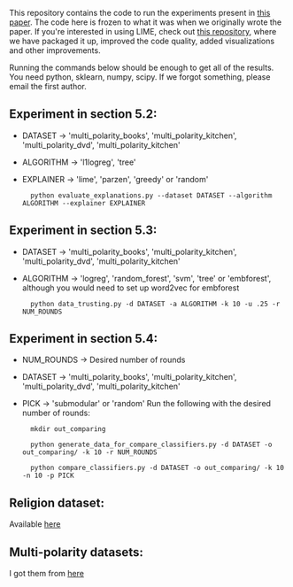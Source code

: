 This repository contains the code to run the experiments present in [this paper](http://arxiv.org/abs/1602.04938). The code here is frozen to what it was when we originally wrote the paper. If you're interested in using LIME, check out [this repository](https://github.com/marcotcr/lime), where we have packaged it up, improved the code quality, added visualizations and other improvements.

Running the commands below should be enough to get all of the results. You need python, sklearn, numpy, scipy.
If we forgot something, please email the first author.

## Experiment in section 5.2:
- DATASET -> 'multi_polarity_books', 'multi_polarity_kitchen', 'multi_polarity_dvd', 'multi_polarity_kitchen'
- ALGORITHM -> 'l1logreg', 'tree'
- EXPLAINER -> 'lime', 'parzen', 'greedy' or 'random'
    
        python evaluate_explanations.py --dataset DATASET --algorithm ALGORITHM --explainer EXPLAINER 

## Experiment in section 5.3:
- DATASET -> 'multi_polarity_books', 'multi_polarity_kitchen', 'multi_polarity_dvd', 'multi_polarity_kitchen'
- ALGORITHM -> 'logreg', 'random_forest', 'svm', 'tree' or 'embforest', although you would need to set up word2vec for embforest

        python data_trusting.py -d DATASET -a ALGORITHM -k 10 -u .25 -r NUM_ROUNDS

## Experiment in section 5.4:
- NUM_ROUNDS -> Desired number of rounds
- DATASET -> 'multi_polarity_books', 'multi_polarity_kitchen', 'multi_polarity_dvd', 'multi_polarity_kitchen'
- PICK -> 'submodular' or 'random'
Run the following with the desired number of rounds:

        mkdir out_comparing

        python generate_data_for_compare_classifiers.py -d DATASET -o out_comparing/ -k 10 -r NUM_ROUNDS

        python compare_classifiers.py -d DATASET -o out_comparing/ -k 10 -n 10 -p PICK


## Religion dataset:
Available [here](https://github.com/marcotcr/lime-experiments/blob/master/religion_dataset.tar.gz)

## Multi-polarity datasets:
I got them from [here](https://www.cs.jhu.edu/~mdredze/datasets/sentiment/)
